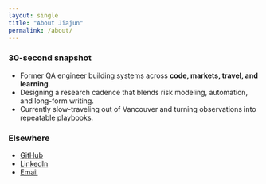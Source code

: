 ```yaml
---
layout: single
title: "About Jiajun"
permalink: /about/
---
```


### 30-second snapshot

- Former QA engineer building systems across **code, markets, travel, and learning**.
- Designing a research cadence that blends risk modeling, automation, and long-form writing.
- Currently slow-traveling out of Vancouver and turning observations into repeatable playbooks.

### Elsewhere

- [GitHub](https://github.com/jackmeson1)
- [LinkedIn](https://www.linkedin.com/in/jiajun-liang-qa/)
- [Email](mailto:jli785330@gmail.com)
